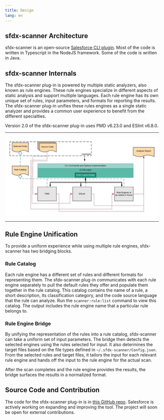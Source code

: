 ```yaml
---
title: Design
lang: en
---
```


## sfdx-scanner Architecture

sfdx-scanner is an open-source [Salesforce CLI plugin](https://developer.salesforce.com/docs/atlas.en-us.sfdx_cli_plugins.meta/sfdx_cli_plugins/cli_plugins_architecture.htm). Most of the code is written in Typescript in the NodeJS framework. Some of the code is written in Java.

## sfdx-scanner Internals

The sfdx-scanner plug-in is powered by multiple static analyzers, also known as rule engines. These rule engines specialize in different aspects of static analysis and support multiple languages. Each rule engine has its own unique set of rules, input parameters, and formats for reporting the results. The sfdx-scanner plug-in unifies these rules engines as a single static analyzer and provides a common user experience to benefit from the different specialties.

Version 2.0 of the sfdx-scanner plug-in uses PMD v6.23.0 and ESlint v6.8.0.

-------

![Plugin Design](../../assets/images/ScannerPlugin.jpeg)

-------

## Rule Engine Unification

To provide a uniform experience while using multiple rule engines, sfdx-scanner has two bridging blocks.

### Rule Catalog

Each rule engine has a different set of rules and different formats for representing them. The sfdx-scanner plug-in communicates with each rule engine separately to pull the default rules they offer and populate them together in the rule catalog. This catalog contains the name of a rule, a short description, its classification category, and the code source language that the rule can analyze. Run the ```scanner:rule:list``` command to view this catalog. The output includes the rule engine name that a particular rule belongs to.

### Rule Engine Bridge

By unifying the representation of the rules into a rule catalog, sfdx-scanner can take a uniform set of input parameters. The bridge then detects the selected engines using the rules selected for input. It also determines the target files based on the file types defined in ```~/.sfdx-scanner/Config.json```. From the selected rules and target files, it tailors the input for each relevant rule engine and hands off the input to the rule engine for the actual scan.

After the scan completes and the rule engine provides the results, the bridge surfaces the results in a normalized format.

## Source Code and Contribution

The code for the sfdx-scanner plug-in is in [this GitHub repo](https://github.com/forcedotcom/sfdx-scanner). Salesforce is actively working on expanding and improving the tool. The project will soon be open for external contributions.



